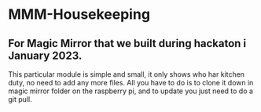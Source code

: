 # MMM-Housekeeping

## For Magic Mirror that we built during hackaton i January 2023.

This particular module is simple and small, it only shows who har kitchen duty, no need to add any more files. All you have to do is to clone it down in
magic mirror folder on the raspberry pi, and to update you just need to do a git pull. 
